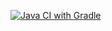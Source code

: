 [![Java CI with Gradle](https://github.com/kopylovakate/CardDelivery/actions/workflows/gradle.yml/badge.svg)](https://github.com/kopylovakate/CardDelivery/actions/workflows/gradle.yml)
